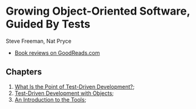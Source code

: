 # Growing Object-Oriented Software, Guided By Tests

Steve Freeman, Nat Pryce

- [Book reviews on GoodReads.com](https://www.goodreads.com/book/show/4268826-growing-object-oriented-software-guided-by-tests)

## Chapters

1. [What Is the Point of Test-Driven Development?](01_point_of_tdd.md);
2. [Test-Driven Development with Objects](02_tdd_with_objects.md);
3. [An Introduction to the Tools](03_introduction_to_the_tools.md);
